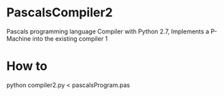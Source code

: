 # PascalsCompiler2
Pascals programming language Compiler with Python 2.7, Implements a P-Machine into the existing compiler 1
# How to
python compiler2.py < pascalsProgram.pas
